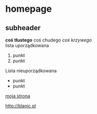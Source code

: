 # homepage
## subheader
**coś tłustego** 
coś chudego 
*coś krzywego* <br>
lista uporządkowana
1. punkt
2. punkt

Lista nieuporządkowana
- punkt
- punkt

[moja strona](http://blanic.pl)

http://blanic.pl
